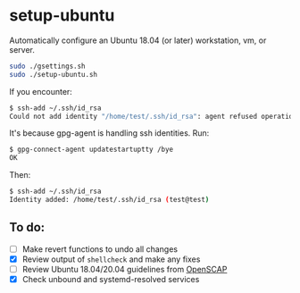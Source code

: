 # setup-ubuntu
Automatically configure an Ubuntu 18.04 (or later) workstation, vm, or server.

```bash
sudo ./gsettings.sh
sudo ./setup-ubuntu.sh
```
If you encounter:
```bash
$ ssh-add ~/.ssh/id_rsa
Could not add identity "/home/test/.ssh/id_rsa": agent refused operation
```
It's because gpg-agent is handling ssh identities.
Run:
```bash
$ gpg-connect-agent updatestartuptty /bye
OK
```
Then:
```bash
$ ssh-add ~/.ssh/id_rsa
Identity added: /home/test/.ssh/id_rsa (test@test)
```
## To do:

- [ ] Make revert functions to undo all changes
- [x] Review output of `shellcheck` and make any fixes
- [ ] Review Ubuntu 18.04/20.04 guidelines from [OpenSCAP](https://www.open-scap.org/security-policies/choosing-policy/)
- [x] Check unbound and systemd-resolved services 
